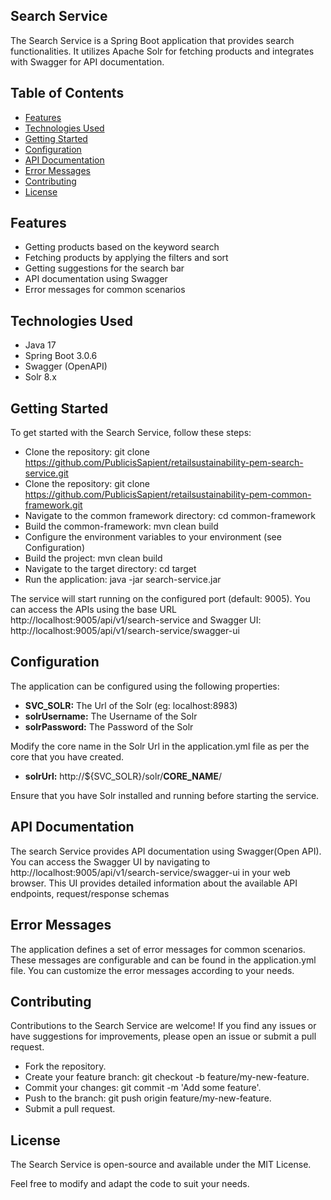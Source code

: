 ## Search Service
The Search Service is a Spring Boot application that provides search functionalities. It utilizes Apache Solr for fetching products and integrates with Swagger for API documentation.

## Table of Contents
 - [Features](#features)
 - [Technologies Used](#technologies-used)
 - [Getting Started](#getting-started)
 - [Configuration](#configuration)
 - [API Documentation](#api-documentation)
 - [Error Messages](#error-messages)
 - [Contributing](#contributing)
 - [License](#license)

## Features
- Getting products based on the keyword search
- Fetching products by applying the filters and sort
- Getting suggestions for the search bar
- API documentation using Swagger
- Error messages for common scenarios

## Technologies Used
- Java 17
- Spring Boot 3.0.6
- Swagger (OpenAPI)
- Solr 8.x

## Getting Started
To get started with the Search Service, follow these steps:

- Clone the repository: git clone https://github.com/PublicisSapient/retailsustainability-pem-search-service.git
- Clone the repository: git clone https://github.com/PublicisSapient/retailsustainability-pem-common-framework.git
- Navigate to the common framework directory: cd common-framework
- Build the common-framework: mvn clean build
- Configure the environment variables to your environment (see Configuration)
- Build the project: mvn clean build
- Navigate to the target directory: cd target
- Run the application: java -jar search-service.jar

The service will start running on the configured port (default: 9005). You can access the APIs using the base URL http://localhost:9005/api/v1/search-service and Swagger UI: http://localhost:9005/api/v1/search-service/swagger-ui

## Configuration
The application can be configured using the following properties:

- **SVC_SOLR:** The Url of the Solr (eg: localhost:8983)
- **solrUsername:** The Username of the Solr
- **solrPassword:** The Password of the Solr

Modify the core name in the Solr Url in the application.yml file as per the core that you have created.

- **solrUrl:** http://${SVC_SOLR}/solr/**CORE_NAME**/

Ensure that you have Solr installed and running before starting the service.

## API Documentation
The search Service provides API documentation using Swagger(Open API). You can access the Swagger UI by navigating to http://localhost:9005/api/v1/search-service/swagger-ui in your web browser. This UI provides detailed information about the available API endpoints, request/response schemas

## Error Messages
The application defines a set of error messages for common scenarios. These messages are configurable and can be found in the application.yml file. You can customize the error messages according to your needs.

## Contributing
Contributions to the Search Service are welcome! If you find any issues or have suggestions for improvements, please open an issue or submit a pull request.

- Fork the repository.
- Create your feature branch: git checkout -b feature/my-new-feature.
- Commit your changes: git commit -m 'Add some feature'.
- Push to the branch: git push origin feature/my-new-feature.
- Submit a pull request.

## License
The Search Service is open-source and available under the MIT License.

Feel free to modify and adapt the code to suit your needs.